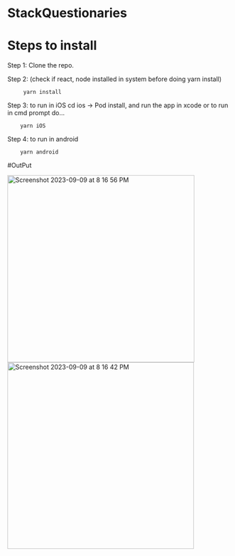 # StackQuestionaries

# Steps to install
  Step 1: Clone the repo.
    
  Step 2: (check if react, node installed in system before doing yarn install)

         yarn install

  Step 3: to run in iOS cd ios -> Pod install, and run the app in xcode or to run in cmd prompt do...

        yarn iOS

  Step 4: to run in android

        yarn android


  #OutPut

<img width="421" alt="Screenshot 2023-09-09 at 8 16 56 PM" src="https://github.com/chandan-vijayadeva/StackQuestionaries/assets/51235527/c62a5dbf-905c-45f2-98d0-a6debeabb067">
<img width="420" alt="Screenshot 2023-09-09 at 8 16 42 PM" src="https://github.com/chandan-vijayadeva/StackQuestionaries/assets/51235527/1a0782c7-a97f-4fff-9118-948583fed772">
